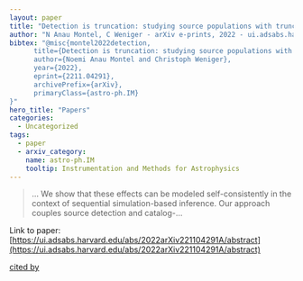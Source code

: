 ```yaml
---
layout: paper
title: "Detection is truncation: studying source populations with truncated marginal neural ratio estimation"
author: "N Anau Montel, C Weniger - arXiv e-prints, 2022 - ui.adsabs.harvard.edu"
bibtex: "@misc{montel2022detection,
      title={Detection is truncation: studying source populations with truncated marginal neural ratio estimation}, 
      author={Noemi Anau Montel and Christoph Weniger},
      year={2022},
      eprint={2211.04291},
      archivePrefix={arXiv},
      primaryClass={astro-ph.IM}
}"
hero_title: "Papers"
categories:
  - Uncategorized
tags:
  - paper
  - arxiv_category:
    name: astro-ph.IM
    tooltip: Instrumentation and Methods for Astrophysics
---
```

>… We show that these effects can be modeled self-consistently in the context of sequential simulation-based inference. Our approach couples source detection and catalog-…

Link to paper: [https://ui.adsabs.harvard.edu/abs/2022arXiv221104291A/abstract](https://ui.adsabs.harvard.edu/abs/2022arXiv221104291A/abstract)

[cited by](https://scholar.google.com/scholar?cites=6744423897033119108&as_sdt=5,44&sciodt=0,44&hl=en&num=20)
